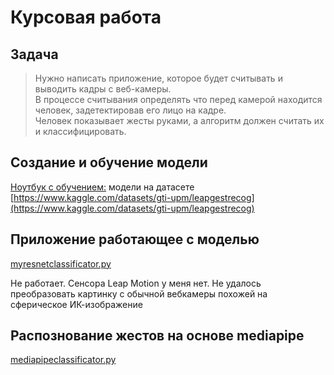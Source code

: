 # Курсовая работа

## Задача 

>Нужно написать приложение, которое будет считывать и выводить кадры с веб-камеры.  
>В процессе считывания определять что перед камерой находится человек, задетектировав его лицо на кадре.  
>Человек показывает жесты руками, а алгоритм должен считать их и классифицировать.  

## Создание и обучение модели

[Ноутбук с обучением:](Cursovaya_PyTorch.ipynb) модели на датасете [https://www.kaggle.com/datasets/gti-upm/leapgestrecog](https://www.kaggle.com/datasets/gti-upm/leapgestrecog)

## Приложение работающее с моделью

[myresnetclassificator.py](myresnetclassificator.py)

Не работает. Сенсора Leap Motion  у меня нет. Не удалось преобразовать картинку с обычной вебкамеры похожей на сферическое ИК-изображение

## Распознование жестов на основе mediapipe
[mediapipeclassificator.py](mediapipeclassificator.py)